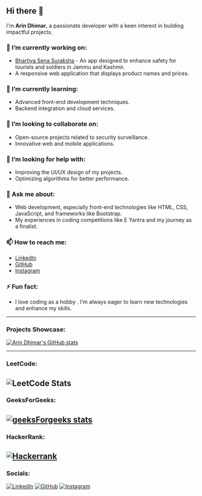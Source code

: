 ## Hi there 👋

I'm **Arin Dhimar**, a passionate developer with a keen interest in building impactful projects.

### 🔭 I’m currently working on:
- [Bhartiya Sena Suraksha](https://github.com/arindhimar/bhartiya-sena-suraksha) - An app designed to enhance safety for tourists and soldiers in Jammu and Kashmir.
- A responsive web application that displays product names and prices.

### 🌱 I’m currently learning:
- Advanced front-end development techniques.
- Backend integration and cloud services.

### 👯 I’m looking to collaborate on:
- Open-source projects related to security surveillance.
- Innovative web and mobile applications.

### 🤔 I’m looking for help with:
- Improving the UI/UX design of my projects.
- Optimizing algorithms for better performance.

### 💬 Ask me about:
- Web development, especially front-end technologies like HTML, CSS, JavaScript, and frameworks like Bootstrap.
- My experiences in coding competitions like E Yantra and my journey as a finalist.

### 📫 How to reach me:
- [LinkedIn](https://www.linkedin.com/in/arin-dhimar/)
- [GitHub](https://github.com/arindhimar)
- [Instagram](https://www.instagram.com/arin_dhimar_/)


### ⚡ Fun fact:
- I love coding as a hobby . I'm always eager to learn new technologies and enhance my skills.

---

### Projects Showcase:
[![Arin Dhimar's GitHub stats](https://github-readme-stats.vercel.app/api?username=arindhimar&show_icons=true&theme=radical)](https://github.com/arindhimar)

---


### LeetCode:
![LeetCode Stats](https://leetcard.jacoblin.cool/arin_dhimar?theme=nord&font=Exo)
---

### GeeksForGeeks:
[![geeksForgeeks stats](https://geeks-for-geeks-stats-api.vercel.app/?userName=arindhimar)](https://www.geeksforgeeks.org/user/arindhimar/)
---

### HackerRank:
[![Hackerrank](https://badges.hackerrank.com/badge/arindhimar111)](https://www.hackerrank.com/arindhimar111)
---


### Socials:
[![LinkedIn](https://img.shields.io/badge/LinkedIn-blue?style=flat-square&logo=linkedin)](https://www.linkedin.com/in/arin-dhimar/)
[![GitHub](https://img.shields.io/badge/GitHub-black?style=flat-square&logo=github)](https://github.com/arindhimar)
[![Instagram](https://img.shields.io/badge/Instagram-red?style=flat-square&logo=instagram)](https://www.instagram.com/arin_dhimar_/)
